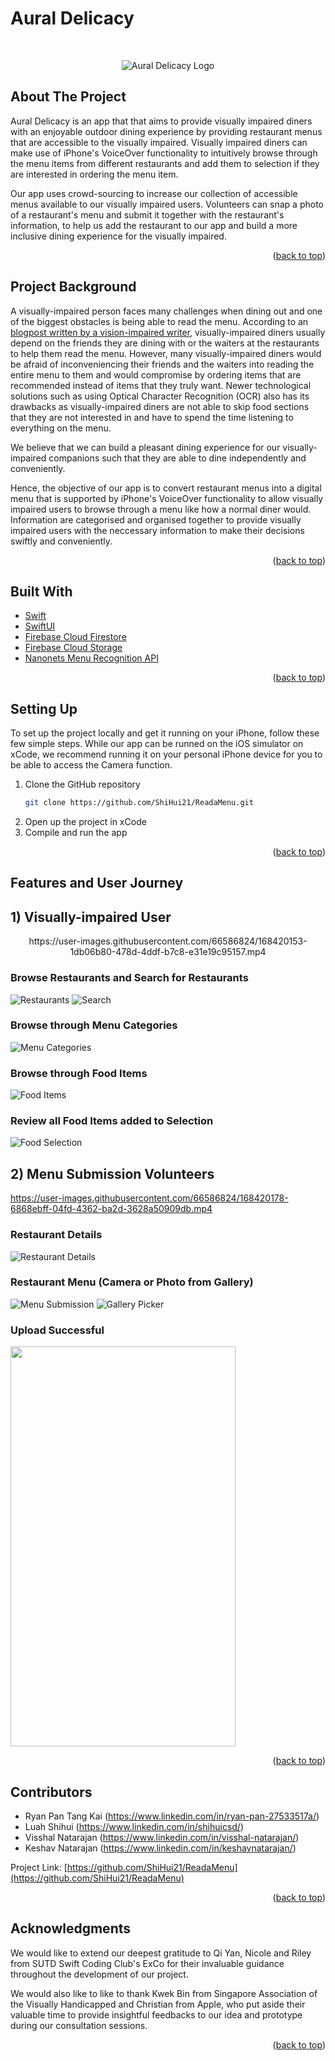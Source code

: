 # Aural Delicacy
<div id="top"></div>

<!-- PROJECT LOGO -->
<br />
<div align="center">

![Aural Delicacy Logo](https://github.com/ShiHui21/ReadaMenu/blob/main/ReadaMenu/Assets.xcassets/Read%20a%20menu.imageset/Read%20a%20menu.jpg)
</div>

<!-- ABOUT THE PROJECT -->
## About The Project

Aural Delicacy is an app that that aims to provide visually impaired diners with an enjoyable outdoor dining experience by providing restaurant menus that are accessible to the visually impaired. Visually impaired diners can make use of iPhone's VoiceOver functionality to intuitively browse through the menu items from different restaurants and add them to selection if they are interested in ordering the menu item. 

Our app uses crowd-sourcing to increase our collection of accessible menus available to our visually impaired users. Volunteers can snap a photo of a restaurant's menu and submit it together with the restaurant's information, to help us add the restaurant to our app and build a more inclusive dining experience for the visually impaired.

<p align="right">(<a href="#top">back to top</a>)</p>

<!-- PROJECT BACKGROUND-->
## Project Background

A visually-impaired person faces many challenges when dining out and one of the biggest obstacles is being able to read the menu. According to an [blogpost written by a vision-impaired writer](https://www.johnbaileyspeaker.com/how-do-blind-people-read-a-menu/), visually-impaired diners usually depend on the friends they are dining with or the waiters at the restaurants to help them read the menu. However, many visually-impaired diners would be afraid of inconveniencing their friends and the waiters into reading the entire menu to them and would compromise by ordering items that are recommended instead of items that they truly want. Newer technological solutions such as using Optical Character Recognition (OCR) also has its drawbacks as visually-impaired diners are not able to skip food sections that they are not interested in and have to spend the time listening to everything on the menu.

We believe that we can build a pleasant dining experience for our visually-impaired companions such that they are able to dine independently and conveniently. 

Hence, the objective of our app is to convert restaurant menus into a digital menu that is supported by iPhone's VoiceOver functionality to allow visually impaired users to browse through a menu like how a normal diner would. Information are categorised and organised together to provide visually impaired users with the neccessary information to make their decisions swiftly and conveniently.

<p align="right">(<a href="#top">back to top</a>)</p>

## Built With

* [Swift](https://developer.apple.com/swift/)
* [SwiftUI](https://developer.apple.com/xcode/swiftui/)
* [Firebase Cloud Firestore](https://firebase.google.com/docs/firestore)
* [Firebase Cloud Storage](https://firebase.google.com/docs/storage)
* [Nanonets Menu Recognition API](https://nanonets.com/)

<p align="right">(<a href="#top">back to top</a>)</p>

<!-- GETTING STARTED -->
## Setting Up

To set up the project locally and get it running on your iPhone, follow these few simple steps. While our app can be runned on the iOS simulator on xCode, we recommend running it on your personal iPhone device for you to be able to access the Camera function.

1) Clone the GitHub repository
   ```sh
   git clone https://github.com/ShiHui21/ReadaMenu.git
   ```
2) Open up the project in xCode
3) Compile and run the app

<p align="right">(<a href="#top">back to top</a>)</p>

<!-- USAGE EXAMPLES -->
## Features and User Journey

## 1) Visually-impaired User

<div align="center">
https://user-images.githubusercontent.com/66586824/168420153-1db06b80-478d-4ddf-b7c8-e31e19c95157.mp4
</div>

### Browse Restaurants and Search for Restaurants
![Restaurants](https://github.com/ShiHui21/ReadaMenu/blob/main/App%20Screens/Browse%20Restaurant%20Screen.png)
![Search](https://github.com/ShiHui21/ReadaMenu/blob/main/App%20Screens/Restaurant%20Search%20Screen.png)

### Browse through Menu Categories
![Menu Categories](https://github.com/ShiHui21/ReadaMenu/blob/main/App%20Screens/Browse%20Menu%20Categories%20Screen.png)

### Browse through Food Items
![Food Items](https://github.com/ShiHui21/ReadaMenu/blob/main/App%20Screens/Browse%20Food%20Item%20Screen.png)

### Review all Food Items added to Selection
![Food Selection](https://github.com/ShiHui21/ReadaMenu/blob/main/App%20Screens/Food%20Selection%20Screen.png)

## 2) Menu Submission Volunteers

https://user-images.githubusercontent.com/66586824/168420178-6868ebff-04fd-4362-ba2d-3628a50909db.mp4

### Restaurant Details 
![Restaurant Details](https://github.com/ShiHui21/ReadaMenu/blob/main/App%20Screens/Restaurant%20Details%20Screen.png)

### Restaurant Menu (Camera or Photo from Gallery)
![Menu Submission](https://github.com/ShiHui21/ReadaMenu/blob/main/App%20Screens/Menu%20Submission%20Screen.png)
![Gallery Picker](https://github.com/ShiHui21/ReadaMenu/blob/main/App%20Screens/Gallery%20Picker%20Screen.png)

### Upload Successful
<img src="https://github.com/ShiHui21/ReadaMenu/blob/main/App%20Screens/Successful%20Upload%20Screen.png" width="360" height="640">

<p align="right">(<a href="#top">back to top</a>)</p>

<!-- CONTACT -->
## Contributors

* Ryan Pan Tang Kai (https://www.linkedin.com/in/ryan-pan-27533517a/)
* Luah Shihui (https://www.linkedin.com/in/shihuicsd/)
* Visshal Natarajan (https://www.linkedin.com/in/visshal-natarajan/)
* Keshav Natarajan (https://www.linkedin.com/in/keshavnatarajan/)

Project Link: [https://github.com/ShiHui21/ReadaMenu](https://github.com/ShiHui21/ReadaMenu)

<p align="right">(<a href="#top">back to top</a>)</p>

<!-- ACKNOWLEDGMENTS -->
## Acknowledgments

We would like to extend our deepest gratitude to Qi Yan, Nicole and Riley from SUTD Swift Coding Club's ExCo for their invaluable guidance throughout the development of our project. 

We would also like to like to thank Kwek Bin from Singapore Association of the Visually Handicapped and Christian from Apple, who put aside their valuable time to provide insightful feedbacks to our idea and prototype during our consultation sessions.

<p align="right">(<a href="#top">back to top</a>)</p>
